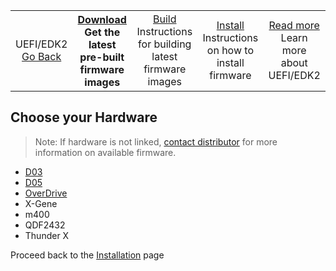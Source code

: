 <table align="center">
<tr>
    <td align="center">UEFI/EDK2<br><a href="../README.md">Go Back</a></td>
    <th align="center"><a href="">Download</a><br>Get the latest pre-built firmware images</td>
    <td align="center"><a href="Build.md">Build</a><br>Instructions for building latest firmware images</td>
    <td align="center"><a href="Install.md">Install</a><br>Instructions on how to install firmware</td>
    <td align="center"><a href="README.md">Read more</a><br>Learn more about UEFI/EDK2</td>
</tr>
</table>

## Choose your Hardware

> Note: If hardware is not linked, [contact distributor](../../Hardware/README.md) for more information on available firmware.

- [D03](http://releases.linaro.org/reference-platform/enterprise/latest/uefi/release/d03/)
- [D05](http://releases.linaro.org/reference-platform/enterprise/latest/uefi/release/d05/)
- [OverDrive](http://releases.linaro.org/reference-platform/enterprise/latest/uefi/release/overdrive/)
- X-Gene
- m400
- QDF2432
- Thunder X

Proceed back to the [Installation](Install.md) page
